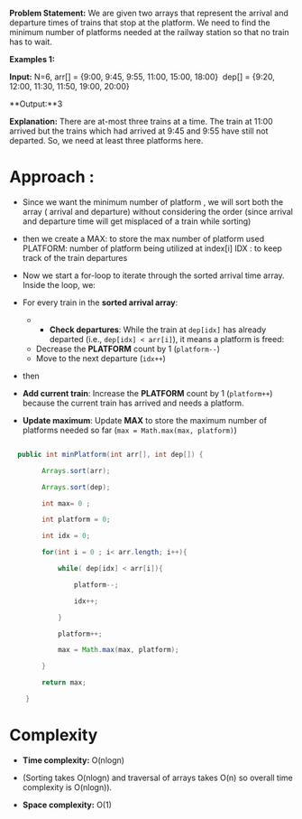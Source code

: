 **Problem Statement:** We are given two arrays that represent the arrival and departure times of trains that stop at the platform. We need to find the minimum number of platforms needed at the railway station so that no train has to wait.

**Examples 1:**

**Input:** N=6, 
arr[] = {9:00, 9:45, 9:55, 11:00, 15:00, 18:00} 
dep[] = {9:20, 12:00, 11:30, 11:50, 19:00, 20:00}

**Output:**3

**Explanation:** There are at-most three trains at a time. The train at 11:00 arrived but the trains which had arrived at 9:45 and 9:55 have still not departed. So, we need at least three platforms here.
  


# Approach : 
- Since we want the minimum number of platform , we will sort both the array ( arrival and departure) without considering the order (since arrival and departure time will get misplaced of a train while sorting)
- then we create a 
	MAX:             to store the max number of platform used 
    PLATFORM:  number of platform being utilized at index[i] 
    IDX :               to keep track of the train departures 
- Now we start a for-loop to iterate through the sorted arrival time array. Inside the loop, we:
- For every train in the **sorted arrival array**:
	- - **Check departures**: While the train at `dep[idx]` has already departed (i.e., `dep[idx] < arr[i]`), it means a platform is freed:
    - Decrease the **PLATFORM** count by 1 (`platform--`)
    - Move to the next departure (`idx++`)
-  then 
- **Add current train**: Increase the **PLATFORM** count by 1 (`platform++`) because the current train has arrived and needs a platform.
    
- **Update maximum**: Update **MAX** to store the maximum number of platforms needed so far (`max = Math.max(max, platform)`)
```java

  public int minPlatform(int arr[], int dep[]) {

        Arrays.sort(arr);

        Arrays.sort(dep);

        int max= 0 ;

        int platform = 0; 

        int idx = 0; 

        for(int i = 0 ; i< arr.length; i++){

            while( dep[idx] < arr[i]){

                platform--;

                idx++;

            }

            platform++;

            max = Math.max(max, platform);

        }

        return max;

    }
```

# Complexity

- **Time complexity:** O(nlogn) 
- (Sorting takes O(nlogn) and traversal of arrays takes O(n) so overall time complexity is O(nlogn)).

- **Space complexity:** O(1)